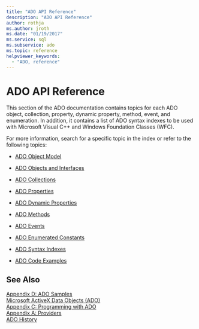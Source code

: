 ```yaml
---
title: "ADO API Reference"
description: "ADO API Reference"
author: rothja
ms.author: jroth
ms.date: "01/19/2017"
ms.service: sql
ms.subservice: ado
ms.topic: reference
helpviewer_keywords:
  - "ADO, reference"
---
```

# ADO API Reference
This section of the ADO documentation contains topics for each ADO object, collection, property, dynamic property, method, event, and enumeration. In addition, it contains a list of ADO syntax indexes to be used with Microsoft Visual C++ and Windows Foundation Classes (WFC).  
  
 For more information, search for a specific topic in the index or refer to the following topics:  
  
-   [ADO Object Model](./ado-object-model.md)  
  
-   [ADO Objects and Interfaces](./ado-objects-and-interfaces.md)  
  
-   [ADO Collections](./ado-collections.md)  
  
-   [ADO Properties](./ado-properties.md)  
  
-   [ADO Dynamic Properties](./ado-dynamic-properties.md)  
  
-   [ADO Methods](./ado-methods.md)  
  
-   [ADO Events](./ado-events.md)  
  
-   [ADO Enumerated Constants](./ado-enumerated-constants.md)  
  
-   [ADO Syntax Indexes](./ado-syntax-indexes.md)  
  
-   [ADO Code Examples](./ado-code-examples.md)  
  
## See Also  
 [Appendix D: ADO Samples](../../guide/appendixes/appendix-d-ado-samples.md)   
 [Microsoft ActiveX Data Objects (ADO)](../../microsoft-activex-data-objects-ado.md)   
 [Appendix C: Programming with ADO](../../guide/appendixes/appendix-c-programming-with-ado.md)   
 [Appendix A: Providers](../../guide/appendixes/appendix-a-providers.md)   
 [ADO History](../../guide/ado-history.md)